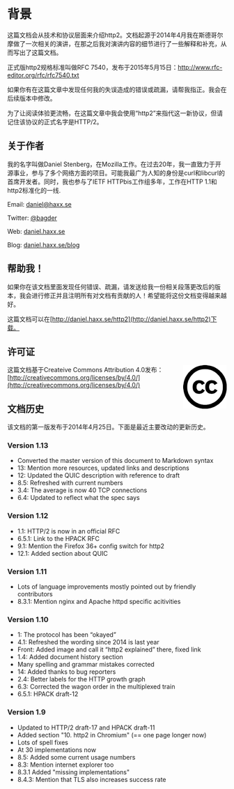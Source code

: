 # 背景

这篇文档会从技术和协议层面来介绍http2。文档起源于2014年4月我在斯德哥尔摩做了一次相关的演讲，在那之后我对演讲内容的细节进行了一些解释和补充，从而写出了这篇文档。

正式版http2规格标准叫做RFC 7540，发布于2015年5月15日：http://www.rfc-editor.org/rfc/rfc7540.txt

如果你有在这篇文章中发现任何我的失误造成的错误或疏漏，请帮我指正。我会在后续版本中修改。

为了让阅读体验更流畅，在这篇文章中我会使用“http2”来指代这一新协议，但请记住该协议的正式名字是HTTP/2。

## 关于作者

我的名字叫做Daniel Stenberg，在Mozilla工作。在过去20年，我一直致力于开源事业，参与了多个网络方面的项目。可能我最广为人知的身份是curl和libcurl的首席开发者。同时，我也参与了IETF HTTPbis工作组多年，工作在HTTP 1.1和http2标准化的一线.

  Email: daniel@haxx.se

  Twitter: [@bagder](https://twitter.com/bagder)

  Web: [daniel.haxx.se](http://daniel.haxx.se/)

  Blog: [daniel.haxx.se/blog](http://daniel.haxx.se/blog/)

## 帮助我！

如果你在该文档里面发现任何错误、疏漏，请发送给我一份相关段落更改后的版本，我会进行修正并且注明所有对文档有贡献的人！希望能将这份文档变得越来越好。

这篇文档可以在[http://daniel.haxx.se/http2](http://daniel.haxx.se/http2)下载。

## 许可证

<img style="float: right;" src="https://raw.githubusercontent.com/bagder/http2-explained/master/images/creative-commons.png" />

这篇文档基于Createive Commons Attribution 4.0发布： [http://creativecommons.org/licenses/by/4.0/](http://creativecommons.org/licenses/by/4.0/)

## 文档历史

该文档的第一版发布于2014年4月25日。下面是最近主要改动的更新历史。

### Version 1.13

- Converted the master version of this document to Markdown syntax
- 13: Mention more resources, updated links and descriptions
- 12: Updated the QUIC description with reference to draft
- 8.5: Refreshed with current numbers
- 3.4: The average is now 40 TCP connections
- 6.4: Updated to reflect what the spec says

### Version 1.12

- 1.1: HTTP/2 is now in an official RFC
- 6.5.1: Link to the HPACK RFC
- 9.1: Mention the Firefox 36+ config switch for http2
- 12.1: Added section about QUIC

### Version 1.11

- Lots of language improvements mostly pointed out by friendly contributors
- 8.3.1: Mention nginx and Apache httpd specific acitivities

### Version 1.10

- 1: The protocol has been “okayed”
- 4.1: Refreshed the wording since 2014 is last year
- Front: Added image and call it “http2 explained” there, fixed link
- 1.4: Added document history section
- Many spelling and grammar mistakes corrected
- 14: Added thanks to bug reporters
- 2.4: Better labels for the HTTP growth graph
- 6.3: Corrected the wagon order in the multiplexed train
- 6.5.1: HPACK draft-12

### Version 1.9

- Updated to HTTP/2 draft-17 and HPACK draft-11  
- Added section "10. http2 in Chromium" (== one page longer now)  
- Lots of spell fixes  
- At 30 implementations now  
- 8.5: Added some current usage numbers  
- 8.3: Mention internet explorer too  
- 8.3.1 Added "missing implementations"  
- 8.4.3: Mention that TLS also increases success rate


<!-- Review备注：这一章翻译已经没有明显问题。 -->
